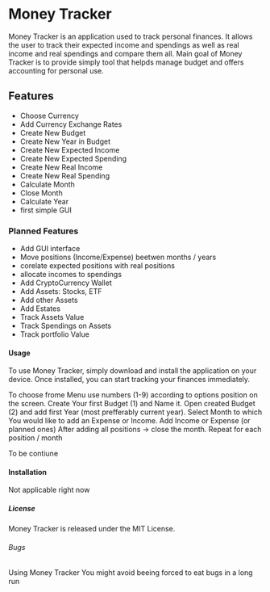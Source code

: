 # Money Tracker
Money Tracker is an application used to track personal finances. It allows the user to track their expected income and spendings as well as real income and real spendings and compare them all. Main goal of Money Tracker is to provide simply tool that helpds manage budget and offers accounting for personal use.

## Features

- Choose Currency
- Add Currency Exchange Rates
- Create New Budget
- Create New Year in Budget
- Create New Expected Income
- Create New Expected Spending
- Create New Real Income
- Create New Real Spending
- Calculate Month
- Close Month
- Calculate Year
- first simple GUI

### Planned Features

- Add GUI interface
- Move positions (Income/Expense) beetwen months / years
- corelate expected positions with real positions
- allocate incomes to spendings
- Add CryptoCurrency Wallet
- Add Assets: Stocks, ETF
- Add other Assets
- Add Estates
- Track Assets Value
- Track Spendings on Assets
- Track portfolio Value



#### Usage

To use Money Tracker, simply download and install the application on your device. Once installed, you can start tracking your finances immediately. 

To choose frome Menu use numbers (1-9) according to options position on the screen.
Create Your first Budget (1) and Name it.
Open created Budget (2) and add first Year (most prefferably current year).
Select Month to which You would like to add an Expense or Income.
Add Income or Expense (or planned ones)
After adding all positions -> close the month.
Repeat for each position / month

To be contiune



#### Installation

Not applicable right now

##### License

Money Tracker is released under the MIT License. 

###### Bugs

Using Money Tracker You might avoid beeing forced to eat bugs in a long run
